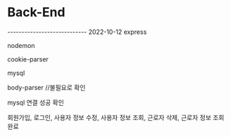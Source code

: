 # Back-End

---------------------------- 2022-10-12
express

nodemon

cookie-parser

mysql

body-parser //불필요로 확인

mysql 연결 성공 확인

회원가입, 로그인, 사용자 정보 수정, 사용자 정보 조회, 근로자 삭제, 근로자 정보 조회 완료